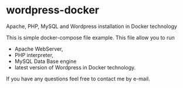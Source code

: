 # wordpress-docker
Apache, PHP, MySQL and Wordpress installation in Docker technology

This is simple docker-compose file example. This file allow you to run 
- Apache WebServer,
- PHP interpreter,
- MySQL Data Base engine
- latest version of Wordpress
in Docker technology.

If you have any questions feel free to contact me by e-mail.
